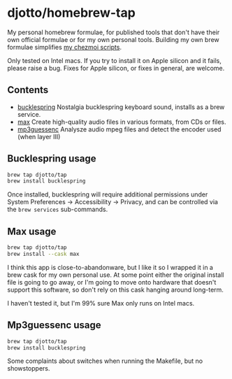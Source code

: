 # djotto/homebrew-tap

My personal homebrew formulae, for published tools that don't have their own official formulae or for my own personal tools. Building my own brew formulae simplifies [my chezmoi scripts](https://github.com/djotto/dotfiles).

Only tested on Intel macs. If you try to install it on Apple silicon and it fails, please raise a bug. Fixes for Apple silicon, or fixes in general, are welcome.

## Contents

* [bucklespring](https://github.com/zevv/bucklespring) Nostalgia bucklespring keyboard sound, installs as a brew service.
* [max](https://github.com/sbooth/Max) Create high-quality audio files in various formats, from CDs or files.
* [mp3guessenc](https://mp3guessenc.sourceforge.io/) Analysze audio mpeg files and detect the encoder used (when layer III)

## Bucklespring usage

```bash
brew tap djotto/tap
brew install bucklespring
```

Once installed, bucklespring will require additional permissions under System Preferences -> Accessibility -> Privacy, and can be controlled via the `brew services` sub-commands.

## Max usage

```bash
brew tap djotto/tap
brew install --cask max
```

I think this app is close-to-abandonware, but I like it so I wrapped it in a brew cask for my own personal use. At some point either the original install file is going to go away, or I'm going to move onto hardware that doesn't support this software, so don't rely on this cask hanging around long-term.

I haven't tested it, but I'm 99% sure Max only runs on Intel macs.

## Mp3guessenc usage

```bash
brew tap djotto/tap
brew install bucklespring
```

Some complaints about switches when running the Makefile, but no showstoppers.
